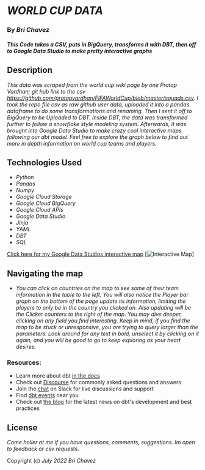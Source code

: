 # _WORLD CUP DATA_


### By _**Bri Chavez**_

#### _This Code takes a CSV, puts in BigQuery, transforms it with DBT, then off to Google Data Studio to make pretty interactive graphs_



## Description

_This data was scraped from the world cup wiki page by one Pratap Vardhan; git hub link to the csv https://github.com/pratapvardhan/FIFAWorldCup/blob/master/squads.csv. I took the repo file csv as raw github user data, uploaded it into a pandas dataframe to do some transformations and renaming. Then I sent it off to BigQuery to be Uploaded to DBT. Inside DBT, the data was transformed further to follow a snowflake style modeling system. Afterwards, it was brought into Google Data Studio to make crazy cool interactive maps following our dbt model. Feel free to explore the graph below to find out more in depth information on world cup teams and players._



## Technologies Used

* _Python_
* _Pandas_
* _Numpy_
* _Google Cloud Storage_
* _Google Cloud BigQuery_
* _Google Cloud APIs_
* _Google Data Studio_
* _Jinja_
* _YAML_
* _DBT_
* _SQL_

[Click here for my Google Data Studios interactive map](https://brichavez.github.io/dbt_world_cup/)
[![Interactive Map](data/map.png)]

## Navigating the map

* _You can click on countries on the map to see some of their team information in the table to the left. You will also notice the Player bar graph on the bottom of the page update its information, limiting the players to only be in the country you clicked on. Also updating will be the Clicker counters to the right of the map. You may dive deeper, clicking on any field you find interesting. Keep in mind, if you find the map to be stuck or unresponsive, you are trying to query larger than the parameters. Look around for any text in bold, unselect it by clicking on it again, and you will be good to go to keep exploring as your heart desires._


### Resources:
- Learn more about dbt [in the docs](https://docs.getdbt.com/docs/introduction)
- Check out [Discourse](https://discourse.getdbt.com/) for commonly asked questions and answers
- Join the [chat](https://community.getdbt.com/) on Slack for live discussions and support
- Find [dbt events](https://events.getdbt.com) near you
- Check out [the blog](https://blog.getdbt.com/) for the latest news on dbt's development and best practices


## License

_Come holler at me if you have questions, comments, suggestions. Im open to feedback or csv requests._

Copyright (c) _July 2022_ _Bri Chavez_